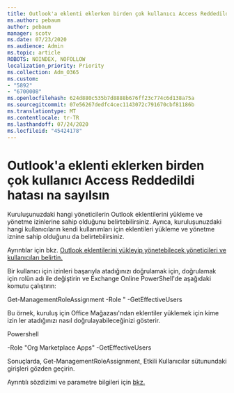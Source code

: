 ```yaml
---
title: Outlook'a eklenti eklerken birden çok kullanıcı Access Reddedildi hatası na sayılsın
ms.author: pebaum
author: pebaum
manager: scotv
ms.date: 07/23/2020
ms.audience: Admin
ms.topic: article
ROBOTS: NOINDEX, NOFOLLOW
localization_priority: Priority
ms.collection: Adm_O365
ms.custom:
- "5892"
- "6700008"
ms.openlocfilehash: 624d880c535b7d8888b676ff23c774c6d138a75a
ms.sourcegitcommit: 07e56267dedfc4cec1143072c791670cbf81186b
ms.translationtype: MT
ms.contentlocale: tr-TR
ms.lasthandoff: 07/24/2020
ms.locfileid: "45424178"
---
```

# <a name="multiple-users-get-access-denied-error-while-adding-add-ins-in-outlook"></a>Outlook'a eklenti eklerken birden çok kullanıcı Access Reddedildi hatası na sayılsın

Kuruluşunuzdaki hangi yöneticilerin Outlook eklentilerini yükleme ve yönetme izinlerine sahip olduğunu belirtebilirsiniz. Ayrıca, kuruluşunuzdaki hangi kullanıcıların kendi kullanımları için eklentileri yükleme ve yönetme iznine sahip olduğunu da belirtebilirsiniz.

Ayrıntılar için bkz. [Outlook eklentilerini yükleyip yönetebilecek yöneticileri ve kullanıcıları belirtin.](https://docs.microsoft.com/exchange/clients-and-mobile-in-exchange-online/add-ins-for-outlook/specify-who-can-install-and-manage-add-ins)

Bir kullanıcı için izinleri başarıyla atadığınızı doğrulamak için, doğrulamak için rolün adı ile değiştirin <Role Name> ve Exchange Online PowerShell'de aşağıdaki komutu çalıştırın:

Get-ManagementRoleAssignment -Role " <Role Name> -GetEffectiveUsers

Bu örnek, kuruluş için Office Mağazası'ndan eklentiler yüklemek için kime izin ler atadığınızı nasıl doğrulayabileceğinizi gösterir.

Powershell

-Role "Org Marketplace Apps" -GetEffectiveUsers

Sonuçlarda, Get-ManagementRoleAssignment, Etkili Kullanıcılar sütunundaki girişleri gözden geçirin.

Ayrıntılı sözdizimi ve parametre bilgileri için [bkz.](https://docs.microsoft.com/powershell/module/exchange/get-managementroleassignment)
 